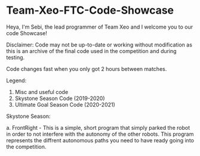 # Team-Xeo-FTC-Code-Showcase
Heya, I'm Sebi, the lead programmer of Team Xeo and I welcome you to our code Showcase!

Disclaimer: Code may not be up-to-date or working without modification as this is an archive of the final code used in the competition and during testing. 

Code changes fast when you only got 2 hours between matches. 

Legend:
1. Misc and useful code
2. Skystone Season Code (2019-2020)
3. Ultimate Goal Season Code (2020-2021)

Skystone Season:
  
  a. FrontRight - This is a simple, short program that simply parked the robot in order to not interfere with the autonomy of the other robots. This program represents the diffrent autonomous paths you need to have ready going into the competition.
